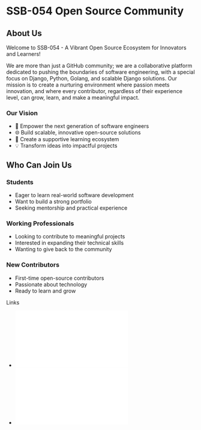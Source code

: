 # SSB-054 Open Source Community

## About Us

Welcome to SSB-054 - A Vibrant Open Source Ecosystem for Innovators and Learners!

We are more than just a GitHub community; we are a collaborative platform dedicated to pushing the boundaries of software engineering, with a special focus on Django, Python, Golang, and scalable Django solutions. Our mission is to create a nurturing environment where passion meets innovation, and where every contributor, regardless of their experience level, can grow, learn, and make a meaningful impact.

### Our Vision

- 🚀 Empower the next generation of software engineers
- 🌐 Build scalable, innovative open-source solutions
- 🤝 Create a supportive learning ecosystem
- 💡 Transform ideas into impactful projects


## Who Can Join Us

### Students
- Eager to learn real-world software development
- Want to build a strong portfolio
- Seeking mentorship and practical experience

### Working Professionals
- Looking to contribute to meaningful projects
- Interested in expanding their technical skills
- Wanting to give back to the community

### New Contributors
- First-time open-source contributors
- Passionate about technology
- Ready to learn and grow



Links
- ![CODE_OF_CONDUCT](../CODE_OF_CONDUCT.md)
- ![INVITATION](../INVITATION.md)
